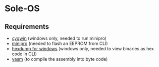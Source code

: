 # Sole-OS

## Requirements
* [cygwin](https://www.cygwin.com/) (windows only, needed to run minipro)
* [minipro](https://gitlab.com/DavidGriffith/minipro/) (needed to flash an EEPROM from CLI)
* [hexdump for windows](https://www.di-mgt.com.au/hexdump-for-windows.html) (windows only, needed to view binaries as hex code in CLI)
* [vasm](http://sun.hasenbraten.de/vasm/) (to compile the assembly into byte code)  
